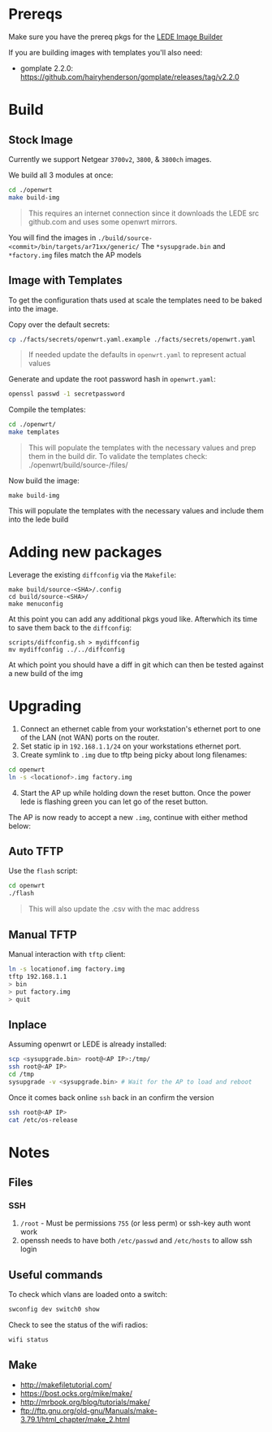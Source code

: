 # Prereqs

Make sure you have the prereq pkgs for the [LEDE Image Builder](https://openwrt.org/docs/guide-user/additional-software/imagebuilder)

If you are building images with templates you'll also need:
* gomplate 2.2.0: https://github.com/hairyhenderson/gomplate/releases/tag/v2.2.0

# Build
## Stock Image

Currently we support Netgear `3700v2`, `3800`, & `3800ch` images.

We build all 3 modules at once:

```sh
cd ./openwrt
make build-img
```
> This requires an internet connection since it downloads the LEDE src
> github.com and uses some openwrt mirrors.

You will find the images in `./build/source-<commit>/bin/targets/ar71xx/generic/`
The `*sysupgrade.bin` and `*factory.img` files match the AP models

## Image with Templates
To get the configuration thats used at scale the templates need to be baked into
the image.

Copy over the default secrets:
```bash
cp ./facts/secrets/openwrt.yaml.example ./facts/secrets/openwrt.yaml
```
> If needed update the defaults in `openwrt.yaml` to represent actual values

Generate and update the root password hash in `openwrt.yaml`:
```bash
openssl passwd -1 secretpassword
```

Compile the templates:
```bash
cd ./openwrt/
make templates
```
> This will populate the templates with the necessary values and
> prep them in the build dir. To validate the templates check:
> ./openwrt/build/source-<commit>/files/

Now build the image:
```
make build-img
```

This will populate the templates with the necessary values and include them
into the lede build

# Adding new packages

Leverage the existing `diffconfig` via the `Makefile`:
```
make build/source-<SHA>/.config
cd build/source-<SHA>/
make menuconfig
```

At this point you can add any additional pkgs youd like. Afterwhich its time
to save them back to the `diffconfig`:
```
scripts/diffconfig.sh > mydiffconfig
mv mydiffconfig ../../diffconfig
```

At which point you should have a diff in git which can then be tested against a new
build of the img

# Upgrading

1. Connect an ethernet cable from your workstation's ethernet port to one
   of the LAN (not WAN) ports on the router.
2. Set  static ip in `192.168.1.1/24` on your workstations ethernet port.
3. Create symlink to `.img` due to tftp being picky about long filenames:

```sh
cd openwrt
ln -s <locationof>.img factory.img
```

4. Start the AP up while holding down the reset button. Once the power lede is
   flashing green you can let go of the reset button.

The AP is now ready to accept a new `.img`, continue with either method below:

## Auto TFTP

Use the `flash` script:

```sh
cd openwrt
./flash
```
> This will also update the .csv with the mac address

## Manual TFTP

Manual interaction with `tftp` client:

```sh
ln -s locationof.img factory.img
tftp 192.168.1.1
> bin
> put factory.img
> quit
```

## Inplace
Assuming openwrt or LEDE is already installed:

```sh
scp <sysupgrade.bin> root@<AP IP>:/tmp/
ssh root@<AP IP>
cd /tmp
sysupgrade -v <sysupgrade.bin> # Wait for the AP to load and reboot
```

Once it comes back online `ssh` back in an confirm the version

```sh
ssh root@<AP IP>
cat /etc/os-release
```
# Notes

## Files
### SSH
1. `/root` - Must be permissions `755` (or less perm) or ssh-key auth wont work
2. openssh needs to have both `/etc/passwd` and `/etc/hosts` to allow ssh login

## Useful commands
To check which vlans are loaded onto a switch:

```sh
swconfig dev switch0 show
```

Check to see the status of the wifi radios:

```sh
wifi status
```

## Make

* http://makefiletutorial.com/
* https://bost.ocks.org/mike/make/
* http://mrbook.org/blog/tutorials/make/
* ftp://ftp.gnu.org/old-gnu/Manuals/make-3.79.1/html_chapter/make_2.html
